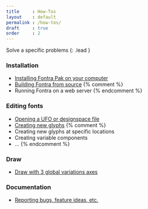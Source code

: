 ```yaml
---
title     : How-Tos
layout    : default
permalink : /how-tos/
draft     : true
order     : 2
---
```


Solve a specific problems
{: .lead }

### Installation

- [Installing Fontra Pak on your computer](installing-fontra-pak)
- [Building Fontra from source](building-fontra-from-source)
{% comment %}
- Running Fontra on a web server
{% endcomment %}

### Editing fonts

- [Opening a UFO or designspace file](opening-ufo-designspace)
- [Creating new glyphs](create-new-glyph)
{% comment %}
- Creating new glyphs at specific locations
- Creating variable components
- ...
{% endcomment %}

### Draw
- [Draw with 3 global variations axes](draw/draw-with-3-axes)

### Documentation

- [Reporting bugs, feature ideas, etc.](reporting)
